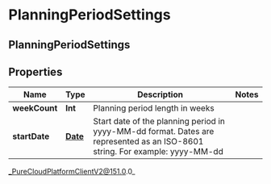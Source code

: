 # PlanningPeriodSettings

## PlanningPeriodSettings

## Properties

|Name | Type | Description | Notes|
|------------ | ------------- | ------------- | -------------|
| **weekCount** | **Int** | Planning period length in weeks | |
| **startDate** | [**Date**](Date) | Start date of the planning period in yyyy-MM-dd format. Dates are represented as an ISO-8601 string. For example: yyyy-MM-dd | |



_PureCloudPlatformClientV2@151.0.0_
